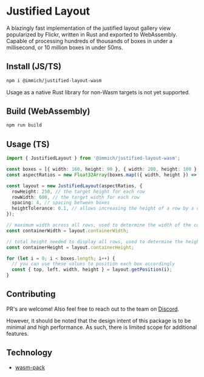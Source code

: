 # Justified Layout

A blazingly fast implementation of the justified layout gallery view popularized by Flickr, written in Rust and exported to WebAssembly. Capable of processing hundreds of thousands of boxes in under a millisecond, or 10 million boxes in under 50ms.

## Install (JS/TS)

```bash
npm i @immich/justified-layout-wasm
```

Usage as a native Rust library for non-Wasm targets is not yet supported.

## Build (WebAssembly)

```bash
npm run build
```

## Usage (TS)

```ts
import { JustifiedLayout } from '@immich/justified-layout-wasm';

const boxes = [{ width: 160, height: 90 }, { width: 200, height: 100 }, { width: 90, height: 160 }];
const aspectRatios = new Float32Array(boxes.map(({ width, height }) => width / height));

const layout = new JustifiedLayout(aspectRatios, {
  rowHeight: 250, // the target height for each row
  rowWidth: 600, // the target width for each row
  spacing: 4, // spacing between boxes
  heightTolerance: 0.1, // allows increasing the height of a row by a certain percentage (10% here) when it doesn't fill the target row width at the target height
});

// maximum width across all rows, used to determine the width of the component containing these rows
const containerWidth = layout.containerWidth;

// total height needed to display all rows, used to determine the height of the component containing these rows
const containerHeight = layout.containerHeight;

for (let i = 0; i < boxes.length; i++) {
  // you can use these values to position each box accordingly
  const { top, left, width, height } = layout.getPosition(i);
}
```

## Contributing

PR's are welcome! Also feel free to reach out to the team on [Discord](https://discord.immich.app).

However, it should be noted that the design intent of this package is to be minimal and high performance. As such, there is limited scope for additional features.

## Technology
- [wasm-pack](https://rustwasm.github.io/docs/wasm-pack/introduction.html)

